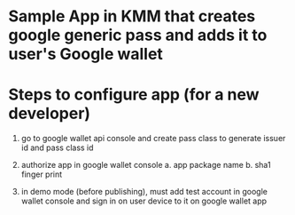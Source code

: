 # Sample App in KMM that creates google generic pass and adds it to user's Google wallet

# Steps to configure app (for a new developer)

1. go to google wallet api console and create pass class to generate issuer id and pass class id

2. authorize app in google wallet console
a. app package name
b. sha1 finger print

3. in demo mode (before publishing), must add test account in google wallet console and sign in on user device to it on google wallet app
